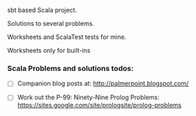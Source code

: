 sbt based Scala project.

Solutions to several problems. 

Worksheets and ScalaTest tests for mine. 

Worksheets only for built-ins  


### Scala Problems and solutions todos: 

- [ ] Companion blog posts at: http://palmerpoint.blogspot.com/
- [ ] Work out the P-99: Ninety-Nine Prolog Problems: https://sites.google.com/site/prologsite/prolog-problems

